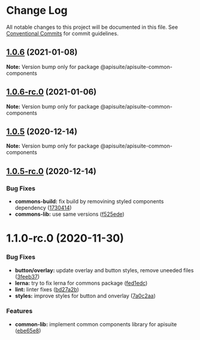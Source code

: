 # Change Log

All notable changes to this project will be documented in this file.
See [Conventional Commits](https://conventionalcommits.org) for commit guidelines.

## [1.0.6](https://github.com/Cloudoki/APISuite/compare/@apisuite/apisuite-common-components@1.0.6-rc.0...@apisuite/apisuite-common-components@1.0.6) (2021-01-08)

**Note:** Version bump only for package @apisuite/apisuite-common-components





## [1.0.6-rc.0](https://github.com/Cloudoki/APISuite/compare/@apisuite/apisuite-common-components@1.0.5...@apisuite/apisuite-common-components@1.0.6-rc.0) (2021-01-06)

**Note:** Version bump only for package @apisuite/apisuite-common-components





## [1.0.5](https://github.com/Cloudoki/APISuite/compare/@apisuite/apisuite-common-components@1.0.5-rc.0...@apisuite/apisuite-common-components@1.0.5) (2020-12-14)

**Note:** Version bump only for package @apisuite/apisuite-common-components





## [1.0.5-rc.0](https://github.com/Cloudoki/APISuite/compare/@apisuite/apisuite-common-components@1.1.0-rc.0...@apisuite/apisuite-common-components@1.0.5-rc.0) (2020-12-14)


### Bug Fixes

* **commons-build:** fix build by removining styled components dependency ([1730414](https://github.com/Cloudoki/APISuite/commit/17304143657d5241d70c8a65a427662ba4dff1f0))
* **commons-lib:** use same versions ([f525ede](https://github.com/Cloudoki/APISuite/commit/f525edef3dd3fab12328f4c6e465d58d39d18599))





# 1.1.0-rc.0 (2020-11-30)


### Bug Fixes

* **button/overlay:** update overlay and button styles, remove uneeded files ([3feeb37](https://github.com/Cloudoki/APISuite/commit/3feeb37a2c1b32930223e5892795ecb1a86797fa))
* **lerna:** try to fix lerna for commons package ([fed1edc](https://github.com/Cloudoki/APISuite/commit/fed1edcd48d8e3398125d4732d4eadcd8591084c))
* **lint:** linter fixes ([bd27a2b](https://github.com/Cloudoki/APISuite/commit/bd27a2b9d909bc0fad46d6f704d5928cbcfc3265))
* **styles:** improve styles for button and onverlay ([7a0c2aa](https://github.com/Cloudoki/APISuite/commit/7a0c2aa5699526cb17a6497f166fc19dfa7176f4))


### Features

* **common-lib:** implement common components library for apisuite ([ebe65e8](https://github.com/Cloudoki/APISuite/commit/ebe65e8281f06269d352c8338c208869c6d7f4a5))
